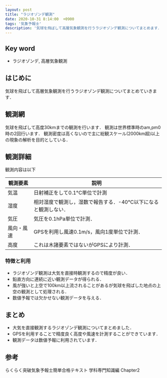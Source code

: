```yaml
---
layout: post
title: "ラジオゾンデ観測"
date: 2020-10-31 8:14:00  +0900
tags: '気象予報士'
description: '気球を飛ばして高層気象観測を行うラジオゾンデ観測についてまとめます．'
---
```

## Key word
- ラジオゾンデ, 高層気象観測

## はじめに
気球を飛ばして高層気象観測を行うラジオゾンデ観測についてまとめていきます．

## 観測網
気球を飛ばして高度30kmまでの観測を行います．
観測は世界標準時のam,pm0時の2回行います．
観測密度は高くないので主に総観スケール(2000km超)以上の現象の解析を目的としている．

## 観測詳細
観測内容は以下

|観測要素|説明|
|---|---|
|気温|日射補正をして0.1°C単位で計測|
|湿度|相対湿度で観測し，湿数で報告する．-40°C以下になると観測しない．|
|気圧|気圧を0.1hPa単位で計測．|
|風向・風速| GPSを利用し風速0.1m/s，風向1度単位で計測．|
|高度|これは木諸要素ではないがGPSにより計測．|

### 特徴と利用
- ラジオゾンデ観測は大気を直接時観測するので精度が良い．
- 鉛直方向に連続に近い観測データが得られる．
- 風が強いと上空で100km以上流されることがあるが気球を飛ばした地点の上空の観測として処理される．
- 数値予報では欠かせない観測データを与える．

## まとめ
- 大気を直接観測するラジオゾンデ観測についてまとめました．
- GPSを利用することで精度良く高度や風速を計測することができています．
- 観測データは数値予報に利用されています．

## 参考
らくらく突破気象予報士簡単合格テキスト 学科専門知識編 Chapter2
